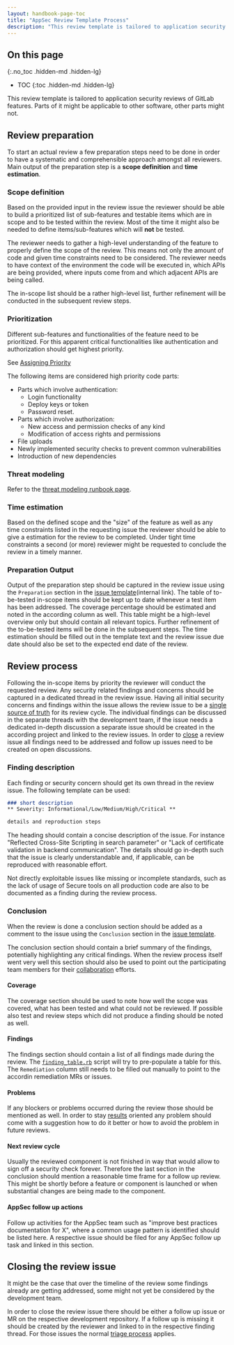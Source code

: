 ```yaml
---
layout: handbook-page-toc
title: "AppSec Review Template Process"
description: "This review template is tailored to application security reviews of GitLab features."
---
```


## On this page
{:.no_toc .hidden-md .hidden-lg}

- TOC
{:toc .hidden-md .hidden-lg}

This review template is tailored to application security reviews of GitLab
features. Parts of it might be applicable to other software, other parts might
not.

## Review preparation

To start an actual review a few preparation steps need to be done in order to
have a systematic and comprehensible approach amongst all reviewers. Main
output of the preparation step is a **scope definition** and **time
estimation**.

### Scope definition

Based on the provided input in the review issue the reviewer should be able to
build a prioritized list of sub-features and testable items which are in scope
and to be tested within the review. Most of the time it might also be needed to
define items/sub-features which will **not** be tested.

The reviewer needs to gather a high-level understanding of the feature to
properly define the scope of the review. This means not only the amount of code
and given time constraints need to be considered. The reviewer needs to have
context of the environment the code will be executed in, which APIs are being
provided, where inputs come from and which adjacent APIs are being called.

The in-scope list should be a rather high-level list, further refinement will
be conducted in the subsequent review steps.

### Prioritization

Different sub-features and functionalities of the feature need to be
prioritized. For this apparent critical functionalities like authentication and
authorization should get highest priority.

See [Assigning Priority](https://about.gitlab.com/handbook/security/security-engineering-and-research/application-security/appsec-reviews.html#assigning-priority)

The following items are considered high priority code parts:

* Parts which involve authentication:
  * Login functionality
  * Deploy keys or token
  * Password reset.
* Parts which involve authorization:
  * New access and permission checks of any kind
  * Modification of access rights and permissions
* File uploads
* Newly implemented security checks to prevent common vulnerabilities
* Introduction of new dependencies

### Threat modeling

Refer to the [threat modeling runbook page](/handbook/security/security-engineering-and-research/application-security/runbooks/threat-modeling.html).

### Time estimation

Based on the defined scope and the "size" of the feature as well as any time
constraints listed in the requesting issue the reviewer should be able to give
a estimation for the review to be completed. Under tight time constraints a
second (or more) reviewer might be requested to conclude the review in a timely
manner.

### Preparation Output

Output of the preparation step should be captured in the review issue using the
`Preparation` section in the [issue template](https://gitlab.com/gitlab-com/gl-security/appsec/appsec-reviews/-/tree/master/.gitlab/issue_templates/AppSec%20Review.md)(internal link). The table of to-be-tested in-scope
items should be kept up to date whenever a test item has been addressed. The
coverage percentage should be estimated and noted in the according column as
well. This table might be a high-level overview only but should contain all
relevant topics. Further refinement of the to-be-tested items will be done in
the subsequent steps. The time estimation should be filled out in the template
text and the review issue due date should also be set to the expected end date
of the review.

## Review process

Following the in-scope items by priority the reviewer will conduct the
requested review. Any security related findings and concerns should be captured
in a dedicated thread in the review issue. Having all initial security concerns
and findings within the issue allows the review issue to be a [single source of
truth](https://docs.gitlab.com/ee/development/documentation/styleguide/#documentation-is-the-single-source-of-truth-ssot)
for its review cycle. The individual findings can be discussed in the separate
threads with the development team, if the issue needs a dedicated in-depth
discussion a separate issue should be created in the according project and
linked to the review issues. In order to [close](#closing-the-review-issue) a
review issue all findings need to be addressed and follow up issues need to be
created on open discussions.

### Finding description

Each finding or security concern should get its own thread in the review issue.
The following template can be used:

```markdown
### short description
** Severity: Informational/Low/Medium/High/Critical **

details and reproduction steps
```

The heading should contain a concise description of the issue. For instance
"Reflected Cross-Site Scripting in search parameter" or "Lack of certificate
validation in backend communication". The details should go in-depth such that
the issue is clearly understandable and, if applicable, can be reproduced with
reasonable effort.

Not directly exploitable issues like missing or incomplete standards, such as
the lack of usage of Secure tools on all production code are also to be
documented as a finding during the review process.

### Conclusion

When the review is done a conclusion section should be added as a comment to
the issue using the `Conclusion` section in the [issue template](https://gitlab.com/gitlab-com/gl-security/appsec/appsec-reviews/-/tree/master/.gitlab/issue_templates/AppSec%20Review.md). 

The conclusion section should contain a brief summary of the findings,
potentially highlighting any critical findings. When the review process itself
went very well this section should also be used to point out the participating
team members for their
[collaboration](https://about.gitlab.com/handbook/values/#collaboration)
efforts.

#### Coverage

The coverage section should be used to note how well the scope was covered,
what has been tested and what could not be reviewed. If possible also test and
review steps which did not produce a finding should be noted as well.

#### Findings

The findings section should contain a list of all findings made during the
review. The [`finding_table.rb`](https://gitlab.com/gitlab-com/gl-security/appsec/appsec-reviews/-/tree/master/tools/finding_table.rb) script will try to
pre-populate a table for this. The `Remediation` column still needs to be
filled out manually to point to the accordin remediation MRs or issues.

#### Problems

If any blockers or problems occurred during the review those should be
mentioned as well. In order to stay
[results](https://about.gitlab.com/handbook/values/#results) oriented any
problem should come with a suggestion how to do it better or how to avoid the
problem in future reviews.

#### Next review cycle

Usually the reviewed component is not finished in way that would allow to sign
off a security check forever. Therefore the last section in the conclusion
should mention a reasonable time frame for a follow up review. This might be
shortly before a feature or component is launched or when substantial changes
are being made to the component.

#### AppSec follow up actions

Follow up activities for the AppSec team such as "improve best practices
documentation for X", where a common usage pattern is identified should be
listed here. A respective issue should be filed for any AppSec follow up task
and linked in this section.

## Closing the review issue

It might be the case that over the timeline of the review some findings already
are getting addressed, some might not yet be considered by the development
team.

In order to close the review issue there should be either a follow up issue or
MR on the respective development repository. If a follow up is missing it
should be created by the reviewer and linked to in the respective finding
thread. For those issues the normal [triage
process](https://about.gitlab.com/handbook/security/#issue-triage)
applies.
